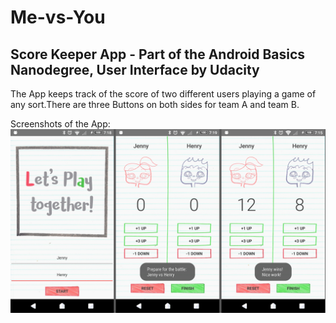 # Me-vs-You
## Score Keeper App - Part of the Android Basics Nanodegree, User Interface by Udacity   
The App keeps track of the score of two different users playing a game of any sort.There are three Buttons on both sides for team A and team B.

Screenshots of the App:
![Alt text](https://github.com/fireflyfif/Me-vs-You/blob/master/screenshots/me_vs_you.jpg "Three screens")

